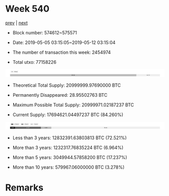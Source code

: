 # Week 540

[prev](week0539.md) | [next](week0541.md)

- Block number: 574612~575571

- Date: 2019-05-05 03:15:05~2019-05-12 03:15:04

- The number of transaction this week: 2454974

- Total utxo: 77158226

![](../images/mined_week0540.png)

- Theoretical Total Supply: 20999999.97690000 BTC

- Permanently Disappeared: 28.95502763 BTC

- Maximum Possible Total Supply: 20999971.02187237 BTC

- Current Supply: 17694621.04497237 BTC (84.260%)

![](../images/year_week0540.png)


- Less than 3 years: 12832391.63803813 BTC (72.521%)

- More than 3 years: 1232317.76835224 BTC (6.964%)

- More than 5 years: 3049944.57858200 BTC (17.237%)

- More than 10 years: 579967.06000000 BTC (3.278%)

# Remarks

